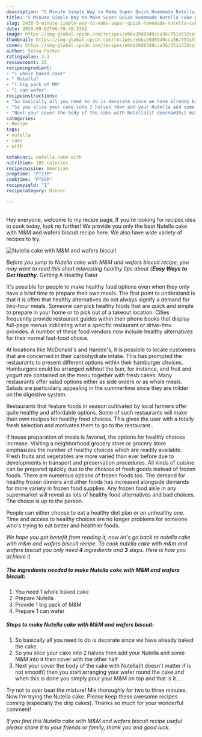 ```yaml
---
description: "5 Minute Simple Way to Make Super Quick Homemade Nutella cake with M&amp;amp;M and wafers biscuit"
title: "5 Minute Simple Way to Make Super Quick Homemade Nutella cake with M&amp;amp;M and wafers biscuit"
slug: 2438-5-minute-simple-way-to-make-super-quick-homemade-nutella-cake-with-m-and-amp-m-and-wafers-biscuit
date: 2020-09-02T06:59:49.236Z
image: https://img-global.cpcdn.com/recipes/ebba20d8349cca36/751x532cq70/nutella-cake-with-mm-and-wafers-biscuit-recipe-main-photo.jpg
thumbnail: https://img-global.cpcdn.com/recipes/ebba20d8349cca36/751x532cq70/nutella-cake-with-mm-and-wafers-biscuit-recipe-main-photo.jpg
cover: https://img-global.cpcdn.com/recipes/ebba20d8349cca36/751x532cq70/nutella-cake-with-mm-and-wafers-biscuit-recipe-main-photo.jpg
author: Verna Parker
ratingvalue: 3.1
reviewcount: 15
recipeingredient:
- "1 whole baked cake"
- " Nutella"
- "1 big pack of MM"
- "1 can wafer"
recipeinstructions:
- "So basically all you need to do is decorate since we have already baked the cake."
- "So you slice your cake into 2 halves then add your Nutella and some M&amp;M into it then cover with the other half"
- "Next your cover the body of the cake with Nutella(it doesn&#39;t matter if is not smooth) then you start arranging your wafer round the cake and when this is done you simply pour your M&amp;M on top and that is it...."
categories:
- Recipe
tags:
- nutella
- cake
- with

katakunci: nutella cake with 
nutrition: 105 calories
recipecuisine: American
preptime: "PT21M"
cooktime: "PT55M"
recipeyield: "1"
recipecategory: Dinner

---
```

<br>
Hey everyone, welcome to my recipe page, If you're looking for recipes idea to cook today, look no further! We provide you only the best Nutella cake with M&amp;M and wafers biscuit recipe here. We also have wide variety of recipes to try.
<br>


![Nutella cake with M&amp;M and wafers biscuit](https://img-global.cpcdn.com/recipes/ebba20d8349cca36/751x532cq70/nutella-cake-with-mm-and-wafers-biscuit-recipe-main-photo.jpg)

<i>Before you jump to Nutella cake with M&amp;M and wafers biscuit recipe, you may want to read this short interesting healthy tips about {<strong>Easy Ways to Get Healthy</strong>.</i>
Getting A Healthy Eater

It's possible for people to make healthy food options even when they only have a brief time to prepare their own meals. The first point to understand is that it is often that healthy alternatives do not always signify a demand for two-hour meals. Someone can pick healthy foods that are quick and simple to prepare in your home or to pick out of a takeout location. Cities frequently provide restaurant guides within their phone books that display full-page menus indicating what a specific restaurant or drive-thru provides. A number of these food vendors now include healthy alternatives for their normal fast-food choice.

At locations like McDonald's and Hardee's, it is possible to locate customers that are concerned in their carbohydrate intake.  This has prompted the restaurants to present different options within their hamburger choices. Hamburgers could be arranged without the bun, for instance, and fruit and yogurt are contained on the menu together with fresh cakes. Many restaurants offer salad options either as side orders or as whole meals.  Salads are particularly appealing in the summertime since they are milder on the digestive system.

Restaurants that feature foods in season cultivated by local farmers offer quite healthy and affordable options. Some of such restaurants will make their own recipes for healthy food choices.  This gives the user with a totally fresh selection and motivates them to go to the restaurant .

If house preparation of meals is favored, the options for healthy choices increase. Visiting a neighborhood grocery store or grocery store emphasizes the number of healthy choices which are readily available. Fresh fruits and vegetables are more varied than ever before due to developments in transport and preservation procedures.  All kinds of cuisine can be prepared quickly due to the choices of fresh goods instead of frozen foods. There are numerous options of frozen foods too. The demand for healthy frozen dinners and other foods has increased alongside demands for more variety in frozen food supplies. Any frozen food aisle in any supermarket will reveal as lots of healthy food alternatives and bad choices. The choice is up to the person.

People can either choose to eat a healthy diet plan or an unhealthy one. Time and access to healthy choices are no longer problems for someone who's trying to eat better and healthier foods.


<i>We hope you got benefit from reading it, now let's go back to nutella cake with m&amp;m and wafers biscuit recipe. To cook nutella cake with m&amp;m and wafers biscuit you only need <strong>4</strong> ingredients and <strong>3</strong> steps. Here is how you achieve it.
</i>

##### The ingredients needed to make Nutella cake with M&amp;M and wafers biscuit:

1. You need 1 whole baked cake
1. Prepare  Nutella
1. Provide 1 big pack of M&amp;M
1. Prepare 1 can wafer


##### Steps to make Nutella cake with M&amp;M and wafers biscuit:

1. So basically all you need to do is decorate since we have already baked the cake.
1. So you slice your cake into 2 halves then add your Nutella and some M&amp;M into it then cover with the other half
1. Next your cover the body of the cake with Nutella(it doesn&#39;t matter if is not smooth) then you start arranging your wafer round the cake and when this is done you simply pour your M&amp;M on top and that is it....


Try not to over beat the mixture! Mix thoroughly for two to three minutes. Now I&#39;m trying the Nutella cake. Please keep these awesome recipes coming (especially the drip cakes). Thanks so much for your wonderful comment! 

<i>If you find this Nutella cake with M&amp;M and wafers biscuit recipe useful please share it to your friends or family, thank you and good luck.</i>
